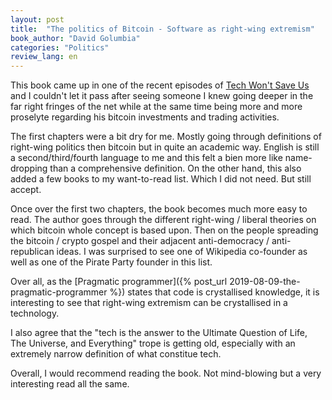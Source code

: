 ```yaml
---
layout: post
title:  "The politics of Bitcoin - Software as right-wing extremism"
book_author: "David Golumbia"
categories: "Politics"
review_lang: en
---
```


This book came up in one of the recent episodes of [Tech Won't Save Us](https://podcasts.apple.com/us/podcast/bitcoin-is-a-right-wing-technology-w-david-golumbia/id1507621076?i=1000527479326) and I couldn't let it pass after seeing someone I knew going deeper in the far right fringes of the net while at the same time being more and more proselyte regarding his bitcoin investments and trading activities.

The first chapters were a bit dry for me. Mostly going through definitions of right-wing politics then bitcoin but in quite an academic way. English is still a second/third/fourth language to me and this felt a bien more like name-dropping than a comprehensive definition. On the other hand, this also added a few books to my want-to-read list. Which I did not need. But still accept.

Once over the first two chapters, the book becomes much more easy to read. The author goes through the different right-wing / liberal theories on which bitcoin whole concept is based upon. Then on the people spreading the bitcoin / crypto gospel and their adjacent anti-democracy / anti-republican ideas. I was surprised to see one of Wikipedia co-founder as well as one of the Pirate Party founder in this list.

Over all, as the [Pragmatic programmer]({% post_url 2019-08-09-the-pragmatic-programmer %}) states that code is crystallised knowledge, it is interesting to see that right-wing extremism can be crystallised in a technology.

I also agree that the "tech is the answer to the Ultimate Question of Life, The Universe, and Everything" trope is getting old, especially with an extremely narrow definition of what constitue tech.

Overall, I would recommend reading the book. Not mind-blowing but a very interesting read all the same.